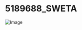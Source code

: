 # 5189688_SWETA
![Image](https://github.com/user-attachments/assets/e6809de7-d77e-4a19-9999-c1b14e3b8063)
